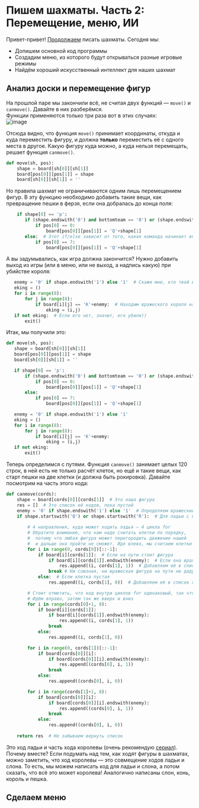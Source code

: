 # Пишем шахматы. Часть 2: Перемещение, меню, ИИ
Привет-привет! [Продолжаем](https://cherv11.github.io/Tesseract/pics_and_shapes) писать шахматы. Сегодня мы:
- Допишем основной код программы
- Создадим меню, из которого будут открываться разные игровые режимы
- Найдём хороший искусственный интеллект для наших шахмат

## Анализ доски и перемещение фигур
На прошлой паре мы закончили всё, не считая двух функций — `move()` и `canmove()`. Давайте в них разберёмся.  
Функции применяются только три раза вот в этих случаях:  
![image](https://user-images.githubusercontent.com/56085790/142756446-3b9953d0-8147-42c3-bac0-372d771bad7a.png)

Отсюда видно, что функция `move()` принимает координаты, откуда и куда переместить фигуру, и должна **только** переместить её с одного места в другое. Какую фигуру куда можно, а куда нельзя перемещать, решает функция `canmove()`.  
```py
def move(sh, pos):
    shape = board[sh[0]][sh[1]]
    board[pos[0]][pos[1]] = shape
    board[sh[0]][sh[1]] = ''
 ```
 Но правила шахмат не ограничиваются одним лишь перемещением фигур. В эту функцию необходимо добавить такие вещи, как превращение пешки в ферзя, если она добралась до конца поля:
 ```py
     if shape[0] == 'p':
        if (shape.endswith('0') and bottomteam == '0') or (shape.endswith('1') and bottomteam == '1'): 
            if pos[0] == 0:
                board[pos[0]][pos[1]] = 'Q'+shape[1]
        else:  # Этот if/else зависит от того, какая команда начинает внизу
            if pos[0] == 7:
                board[pos[0]][pos[1]] = 'Q'+shape[1]
 ```
 А вы задумывались, как игра должна закончится? Нужно добавить выход из игры (или в меню, или не выход, а надпись какую) при убийстве короля:
 ```py
    enemy = '0' if shape.endswith('1') else '1'  # Скажи мне, кто твой враг, и я скажу, кто ты...
    eking = ()
    for i in range(8):
        for j in range(8):
            if board[i][j] == 'K'+enemy:  # Находим вражеского короля на поле
                eking = (i,j)
    if not eking:  # Если его нет, значит, его убили))
        exit()
 ```
 Итак, мы получили это:
 ```py
 def move(sh, pos):
    shape = board[sh[0]][sh[1]]
    board[pos[0]][pos[1]] = shape
    board[sh[0]][sh[1]] = ''

    if shape[0] == 'p':
        if (shape.endswith('0') and bottomteam == '0') or (shape.endswith('1') and bottomteam == '1'):
            if pos[0] == 0:
                board[pos[0]][pos[1]] = 'Q'+shape[1]
        else:
            if pos[0] == 7:
                board[pos[0]][pos[1]] = 'Q'+shape[1]

    enemy = '0' if shape.endswith('1') else '1'
    eking = ()
    for i in range(8):
        for j in range(8):
            if board[i][j] == 'K'+enemy:
                eking = (i,j)
    if not eking:
        exit()
````
Теперь определимся с путями. Функция `canmove()` занимает целых 120 строк, в ней есть не только расчёт клеток, но ещё и такие вещи, как старт пешки на две клетки (и должна быть рокировка). Давайте посмотрим на часть этого кода:
```py
def canmove(cords):
    shape = board[cords[0]][cords[1]]  # Это наша фигура
    res = []  # Это список её ходов, пока пустой
    enemy = '0' if shape.endswith('1') else '1'  # Определяем вражеский цвет
    if shape.startswith('Q') or shape.startswith('R'):  # Для ладьи с королевой
    
        # 4 направления, куда может ходить ладья — 4 цикла for
        # Обратите внимание, что нам надо считать клетки по порядку,
        #  потому что любая фигура может перегородить движение нашей
        #  и дальше она пройти не сможет. Идя влево, мы считаем клетки справа налево.
        for i in range(0, cords[0])[::-1]:  
            if board[i][cords[1]]:  # Если на пути стоит фигура
                if board[i][cords[1]].endswith(enemy):  # Если она вражеская
                    res.append((i, cords[1], 1))  # Добавляем её в список с пометкой 1 (красный квадратик)
                break # Ни союзная, ни вражеская фигура на пути не дадут нам пройти дальше
            else:  # Если клетка пустая
                res.append((i, cords[1], 0))  # Добавляем её в список с пометкой 0 (зелёный квадратик)

        # Стоит отметить, что код внутри циклов for одинаковый, так что дальше отличается только начало цикла
        # Идём вправо, затем так же вверх и вниз
        for i in range(cords[0]+1, 8):  
            if board[i][cords[1]]:
                if board[i][cords[1]].endswith(enemy):
                    res.append((i, cords[1], 1))
                break
            else:
                res.append((i, cords[1], 0))

        for i in range(0, cords[1])[::-1]:
            if board[cords[0]][i]:
                if board[cords[0]][i].endswith(enemy):
                    res.append((cords[0], i, 1))
                break
            else:
                res.append((cords[0], i, 0))

        for i in range(cords[1]+1, 8):
            if board[cords[0]][i]:
                if board[cords[0]][i].endswith(enemy):
                    res.append((cords[0], i, 1))
                break
            else:
                res.append((cords[0], i, 0))
                
    return res  # Не забываем вернуть список
```
Это ход ладьи и часть хода королевы (очень рекомендую [сериал](https://www.netflix.com/ru/title/80234304)). Почему вместе? Если подумать над тем, как ходят фигуры в шахматах, можно заметить, что ход королевы — это совмещение ходов ладьи и слона. То есть, мы можем написать код для ладьи и слона, а потом сказать, что всё это может королева! Аналогично написаны слон, конь, король и пешка. 
## Сделаем меню

